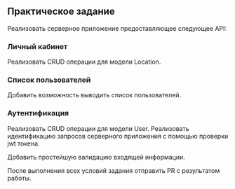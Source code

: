 ## Практическое задание

Реализовать серверное приложение предоставляющее следующее API:

### Личный кабинет

Реализовать CRUD операции для модели Location.

### Список пользователей

Добавить возможность выводить список пользователей.

### Аутентификация

Реализовать CRUD операции для модели User.
Реализовать идентификацию запросов серверного приложения с помощью проверки jwt токена.

Добавить простейшую валидацию входящей информации.

После выполнения всех условий задания отправить PR с результатом работы.
